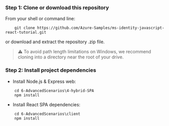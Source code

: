 
### Step 1: Clone or download this repository

From your shell or command line:

```console
    git clone https://github.com/Azure-Samples/ms-identity-javascript-react-tutorial.git
```

or download and extract the repository .zip file.

>:warning: To avoid path length limitations on Windows, we recommend cloning into a directory near the root of your drive.

### Step 2: Install project dependencies

- Install Node.js & Express web:
  
```console
    cd 6-AdvancedScenarios\4-hybrid-SPA
    npm install
```

- Install React SPA dependencies:
  
```console
    cd 6-AdvancedScenarios\client
    npm install
```
